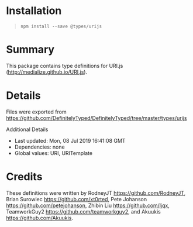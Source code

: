 # Installation
> `npm install --save @types/urijs`

# Summary
This package contains type definitions for URI.js (http://medialize.github.io/URI.js).

# Details
Files were exported from https://github.com/DefinitelyTyped/DefinitelyTyped/tree/master/types/urijs

Additional Details
 * Last updated: Mon, 08 Jul 2019 16:41:08 GMT
 * Dependencies: none
 * Global values: URI, URITemplate

# Credits
These definitions were written by RodneyJT <https://github.com/RodneyJT>, Brian Surowiec <https://github.com/xt0rted>, Pete Johanson <https://github.com/petejohanson>, Zhibin Liu <https://github.com/ljqx>, TeamworkGuy2 <https://github.com/teamworkguy2>, and Akuukis <https://github.com/Akuukis>.
